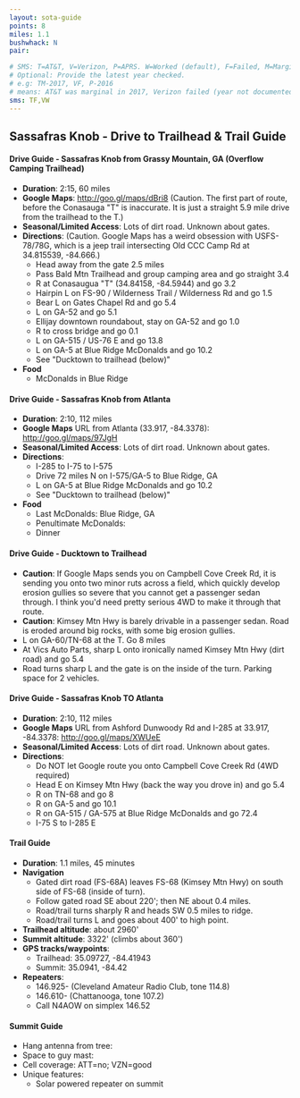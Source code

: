 ```yaml
---
layout: sota-guide
points: 8
miles: 1.1
bushwhack: N
pair: 

# SMS: T=AT&T, V=Verizon, P=APRS. W=Worked (default), F=Failed, M=Marginal (some failed).
# Optional: Provide the latest year checked.
# e.g: TM-2017, VF, P-2016
# means: AT&T was marginal in 2017, Verizon failed (year not documented), APRS worked in 2016.
sms: TF,VW
---
```

Sassafras Knob - Drive to Trailhead & Trail Guide
--------------------------------------------------------
#### Drive Guide - Sassafras Knob from Grassy Mountain, GA (Overflow Camping Trailhead)

* **Duration**: 2:15, 60 miles
* **Google Maps**: http://goo.gl/maps/dBri8  (Caution. The first part of route, before the Conasauga "T" is inaccurate. It is just a straight 5.9 mile drive from the trailhead to the T.)
* **Seasonal/Limited Access**: Lots of dirt road.  Unknown about gates.
* **Directions**: (Caution. Google Maps has a weird obsession with USFS-78/78G, which is a jeep trail intersecting Old CCC Camp Rd at 34.815539, -84.666.)
    * Head away from the gate 2.5 miles
    * Pass Bald Mtn Trailhead and group camping area and go straight 3.4
    * R at Conasaugua "T" (34.84158, -84.5944) and go 3.2
    * Hairpin L on FS-90 / Wilderness Trail / Wilderness Rd and go 1.5
    * Bear L on Gates Chapel Rd and go 5.4
    * L on GA-52 and go 5.1
    * Ellijay downtown roundabout, stay on GA-52 and go 1.0
    * R to cross bridge and go 0.1
    * L on GA-515 / US-76 E and go 13.8
    * L on GA-5 at Blue Ridge McDonalds and go 10.2
    * See "Ducktown to trailhead (below)"
* **Food**
    * McDonalds in Blue Ridge

#### Drive Guide - Sassafras Knob from Atlanta

* **Duration**: 2:10, 112 miles
* **Google Maps** URL from Atlanta (33.917, -84.3378): http://goo.gl/maps/97JgH
* **Seasonal/Limited Access**: Lots of dirt road.  Unknown about gates.
* **Directions**:
    * I-285 to I-75 to I-575
    * Drive 72 miles N on I-575/GA-5 to Blue Ridge, GA
    * L on GA-5 at Blue Ridge McDonalds and go 10.2
    * See "Ducktown to trailhead (below)"
* **Food**
    * Last McDonalds: Blue Ridge, GA
    * Penultimate McDonalds: 
    * Dinner


#### Drive Guide - Ducktown to Trailhead
* **Caution**: If Google Maps sends you on Campbell Cove Creek Rd, it is sending you onto two minor ruts across a field, which quickly develop erosion gullies so severe that you cannot get a passenger sedan through.  I think you'd need pretty serious 4WD to make it through that route.
* **Caution**: Kimsey Mtn Hwy is barely drivable in a passenger sedan.  Road is eroded around big rocks, with some big erosion gullies.
* L on GA-60/TN-68 at the T.  Go 8 miles
* At Vics Auto Parts, sharp L onto ironically named Kimsey Mtn Hwy (dirt road) and go 5.4
* Road turns sharp L and the gate is on the inside of the turn.  Parking space for 2 vehicles.

#### Drive Guide - Sassafras Knob TO Atlanta

* **Duration**: 2:10, 112 miles
* **Google Maps** URL from Ashford Dunwoody Rd and I-285 at 33.917, -84.3378: http://goo.gl/maps/XWUeE
* **Seasonal/Limited Access**: Lots of dirt road.  Unknown about gates.
* **Directions**:
    * Do NOT let Google route you onto Campbell Cove Creek Rd (4WD required)
    * Head E on Kimsey Mtn Hwy (back the way you drove in) and go 5.4
    * R on TN-68 and go 8
    * R on GA-5 and go 10.1
    * R on GA-515 / GA-575 at Blue Ridge McDonalds and go 72.4
    * I-75 S to I-285 E

#### Trail Guide

* **Duration**: 1.1 miles, 45 minutes
* **Navigation**
    * Gated dirt road (FS-68A) leaves FS-68 (Kimsey Mtn Hwy) on south side of FS-68 (inside of turn).
    * Follow gated road SE about 220'; then NE about 0.4 miles.
    * Road/trail turns sharply R and heads SW 0.5 miles to ridge.
    * Road/trail turns L and goes about 400' to high point.
* **Trailhead altitude**: about 2960'
* **Summit altitude**: 3322' (climbs about 360')
* **GPS tracks/waypoints**:
    * Trailhead: 35.09727, -84.41943
    * Summit: 35.0941, -84.42
* **Repeaters**: 
    * 146.925- (Cleveland Amateur Radio Club, tone 114.8)
    * 146.610- (Chattanooga, tone 107.2)
    * Call N4AOW on simplex 146.52

#### Summit Guide

* Hang antenna from tree:
* Space to guy mast:
* Cell coverage: ATT=no; VZN=good
* Unique features:
    * Solar powered repeater on summit
